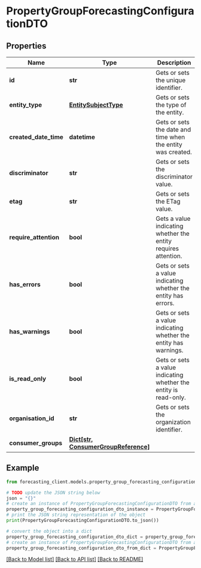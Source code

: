 # PropertyGroupForecastingConfigurationDTO


## Properties

Name | Type | Description | Notes
------------ | ------------- | ------------- | -------------
**id** | **str** | Gets or sets the unique identifier. | [optional] 
**entity_type** | [**EntitySubjectType**](EntitySubjectType.md) | Gets or sets the type of the entity. | [optional] 
**created_date_time** | **datetime** | Gets or sets the date and time when the entity was created. | [optional] 
**discriminator** | **str** | Gets or sets the discriminator value. | [optional] 
**etag** | **str** | Gets or sets the ETag value. | [optional] 
**require_attention** | **bool** | Gets a value indicating whether the entity requires attention. | [optional] [readonly] 
**has_errors** | **bool** | Gets or sets a value indicating whether the entity has errors. | [optional] 
**has_warnings** | **bool** | Gets or sets a value indicating whether the entity has warnings. | [optional] 
**is_read_only** | **bool** | Gets or sets a value indicating whether the entity is read-only. | [optional] 
**organisation_id** | **str** | Gets or sets the organization identifier. | [optional] 
**consumer_groups** | [**Dict[str, ConsumerGroupReference]**](ConsumerGroupReference.md) |  | [optional] 

## Example

```python
from forecasting_client.models.property_group_forecasting_configuration_dto import PropertyGroupForecastingConfigurationDTO

# TODO update the JSON string below
json = "{}"
# create an instance of PropertyGroupForecastingConfigurationDTO from a JSON string
property_group_forecasting_configuration_dto_instance = PropertyGroupForecastingConfigurationDTO.from_json(json)
# print the JSON string representation of the object
print(PropertyGroupForecastingConfigurationDTO.to_json())

# convert the object into a dict
property_group_forecasting_configuration_dto_dict = property_group_forecasting_configuration_dto_instance.to_dict()
# create an instance of PropertyGroupForecastingConfigurationDTO from a dict
property_group_forecasting_configuration_dto_from_dict = PropertyGroupForecastingConfigurationDTO.from_dict(property_group_forecasting_configuration_dto_dict)
```
[[Back to Model list]](../README.md#documentation-for-models) [[Back to API list]](../README.md#documentation-for-api-endpoints) [[Back to README]](../README.md)


